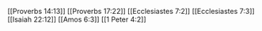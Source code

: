 [[Proverbs 14:13]]
[[Proverbs 17:22]]
[[Ecclesiastes 7:2]]
[[Ecclesiastes 7:3]]
[[Isaiah 22:12]]
[[Amos 6:3]]
[[1 Peter 4:2]]
